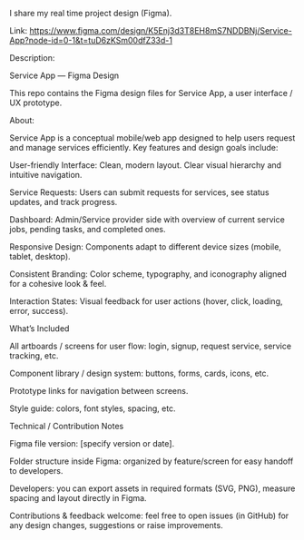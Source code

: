 I share my real time project design (Figma).

Link: https://www.figma.com/design/K5Enj3d3T8EH8mS7NDDBNj/Service-App?node-id=0-1&t=tuD6zKSm00dfZ33d-1

Description:

Service App — Figma Design

This repo contains the Figma design files for Service App, a user interface / UX prototype.

About: 

Service App is a conceptual mobile/web app designed to help users request and manage services efficiently. Key features and design goals include:

User-friendly Interface: Clean, modern layout. Clear visual hierarchy and intuitive navigation.

Service Requests: Users can submit requests for services, see status updates, and track progress.

Dashboard: Admin/Service provider side with overview of current service jobs, pending tasks, and completed ones.

Responsive Design: Components adapt to different device sizes (mobile, tablet, desktop).

Consistent Branding: Color scheme, typography, and iconography aligned for a cohesive look & feel.

Interaction States: Visual feedback for user actions (hover, click, loading, error, success).

What’s Included

All artboards / screens for user flow: login, signup, request service, service tracking, etc.

Component library / design system: buttons, forms, cards, icons, etc.

Prototype links for navigation between screens.

Style guide: colors, font styles, spacing, etc.

Technical / Contribution Notes

Figma file version: [specify version or date].

Folder structure inside Figma: organized by feature/screen for easy handoff to developers.

Developers: you can export assets in required formats (SVG, PNG), measure spacing and layout directly in Figma.

Contributions & feedback welcome: feel free to open issues (in GitHub) for any design changes, suggestions or raise improvements.
